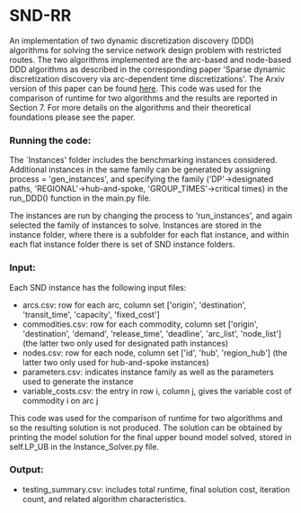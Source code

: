 # SND-RR
An implementation of two dynamic discretization discovery (DDD) algorithms for solving the service network design problem with restricted routes. The two algorithms implemented are the arc-based and node-based DDD algorithms as described in the corresponding paper 
'Sparse dynamic discretization discovery via arc-dependent time discretizations'. The Arxiv version of this paper can be found 
[here](https://arxiv.org/abs/2305.19176). This code was used for the comparison of runtime for two algorithms and the results
are reported in Section 7. For more details on the algorithms and their theoretical foundations please see the paper. 

### Running the code: 
The `Instances' folder includes the benchmarking instances considered. Additional instances in the same family
can be generated by assigning process = 'gen_instances', and specifying the family ('DP'->designated paths, 
'REGIONAL'->hub-and-spoke, 'GROUP_TIMES'->critical times) in the run_DDD() function in the main.py file. 

The instances are run by changing the process to 'run_instances', and again selected the family of instances to solve. 
Instances are stored in the instance folder, where there is a subfolder for each flat instance, and within each flat instance
folder there is set of SND instance folders. 


### Input: 
Each SND instance has the following input files:
- arcs.csv: row for each arc, column set ['origin', 'destination', 'transit_time', 'capacity', 'fixed_cost']
- commodities.csv: row for each commodity, column set ['origin', 'destination', 'demand', 'release_time', 'deadline', 'arc_list', 'node_list']
  (the latter two only used for designated path instances)
- nodes.csv: row for each node, column set ['id', 'hub', 'region_hub'] (the latter two only used for hub-and-spoke instances)
- parameters.csv: indicates instance family as well as the parameters used to generate the instance
- variable_costs.csv: the entry in row i, column j, gives the variable cost of commodity i on arc j

This code was used for the comparison of runtime for two algorithms and so the resulting solution is not produced. The 
solution can be obtained by printing the model solution for the final upper bound model solved, stored in self.LP_UB in 
the Instance_Solver.py file. 

### Output: 
- testing_summary.csv: includes total runtime, final solution cost, iteration count, and related algorithm characteristics. 


